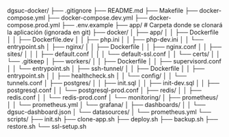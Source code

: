 dgsuc-docker/
├── .gitignore
├── README.md
├── Makefile
├── docker-compose.yml
├── docker-compose.dev.yml
├── docker-compose.prod.yml
├── .env.example
├── app/                    # Carpeta donde se clonará la aplicación (ignorada en git)
├── docker/
│   ├── app/
│   │   ├── Dockerfile
│   │   ├── Dockerfile.dev
│   │   ├── php.ini
│   │   ├── php-dev.ini
│   │   └── entrypoint.sh
│   ├── nginx/
│   │   ├── Dockerfile
│   │   ├── nginx.conf
│   │   ├── sites/
│   │   │   ├── default.conf
│   │   │   └── default-ssl.conf
│   │   └── certs/
│   │       └── .gitkeep
│   ├── workers/
│   │   ├── Dockerfile
│   │   ├── supervisord.conf
│   │   └── entrypoint.sh
│   ├── ssh-tunnel/
│   │   ├── Dockerfile
│   │   ├── entrypoint.sh
│   │   ├── healthcheck.sh
│   │   └── config/
│   │       └── tunnels.conf
│   ├── postgres/
│   │   ├── init.sql
│   │   ├── init-dev.sql
│   │   ├── postgresql.conf
│   │   └── postgresql-prod.conf
│   ├── redis/
│   │   ├── redis.conf
│   │   └── redis-prod.conf
│   └── monitoring/
│       ├── prometheus/
│       │   └── prometheus.yml
│       └── grafana/
│           ├── dashboards/
│           │   └── dgsuc-dashboard.json
│           └── datasources/
│               └── prometheus.yml
└── scripts/
    ├── init.sh
    ├── clone-app.sh
    ├── deploy.sh
    ├── backup.sh
    ├── restore.sh
    └── ssl-setup.sh